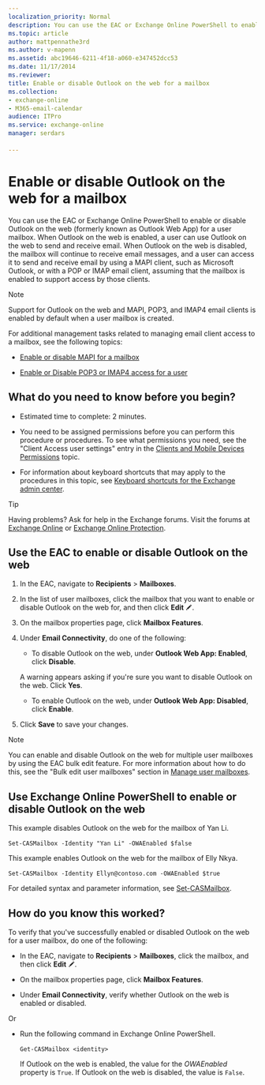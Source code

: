 ```yaml
---
localization_priority: Normal
description: You can use the EAC or Exchange Online PowerShell to enable or disable Outlook on the web for a user mailbox. When Outlook on the web is enabled, a user can use Outlook on the web to send and receive email. When Outlook on the web is disabled, the mailbox will continue to receive email messages, and a user can access it to send and receive email by using a MAPI client, such as Microsoft Outlook, or with a POP or IMAP email client, assuming that the mailbox is enabled to support access by those clients.
ms.topic: article
author: mattpennathe3rd
ms.author: v-mapenn
ms.assetid: abc19646-6211-4f18-a060-e347452dcc53
ms.date: 11/17/2014
ms.reviewer: 
title: Enable or disable Outlook on the web for a mailbox
ms.collection: 
- exchange-online
- M365-email-calendar
audience: ITPro
ms.service: exchange-online
manager: serdars

---
```


# Enable or disable Outlook on the web for a mailbox

You can use the EAC or Exchange Online PowerShell to enable or disable Outlook on the web (formerly known as Outlook Web App) for a user mailbox. When Outlook on the web is enabled, a user can use Outlook on the web to send and receive email. When Outlook on the web is disabled, the mailbox will continue to receive email messages, and a user can access it to send and receive email by using a MAPI client, such as Microsoft Outlook, or with a POP or IMAP email client, assuming that the mailbox is enabled to support access by those clients.

> [!NOTE]
> Support for Outlook on the web and MAPI, POP3, and IMAP4 email clients is enabled by default when a user mailbox is created.

For additional management tasks related to managing email client access to a mailbox, see the following topics:

- [Enable or disable MAPI for a mailbox](enable-or-disable-mapi.md)

- [Enable or Disable POP3 or IMAP4 access for a user](../../clients-and-mobile-in-exchange-online/pop3-and-imap4/enable-or-disable-pop3-or-imap4-access.md)

## What do you need to know before you begin?

- Estimated time to complete: 2 minutes.

- You need to be assigned permissions before you can perform this procedure or procedures. To see what permissions you need, see the "Client Access user settings" entry in the [Clients and Mobile Devices Permissions](https://technet.microsoft.com/library/57eca42a-5a7f-4c65-89f0-7a84f2dbea19.aspx) topic.

- For information about keyboard shortcuts that may apply to the procedures in this topic, see [Keyboard shortcuts for the Exchange admin center](../../accessibility/keyboard-shortcuts-in-admin-center.md).

> [!TIP]
> Having problems? Ask for help in the Exchange forums. Visit the forums at [Exchange Online](https://go.microsoft.com/fwlink/p/?linkId=267542) or [Exchange Online Protection](https://go.microsoft.com/fwlink/p/?linkId=285351).

## Use the EAC to enable or disable Outlook on the web

1. In the EAC, navigate to **Recipients** \> **Mailboxes**.

2. In the list of user mailboxes, click the mailbox that you want to enable or disable Outlook on the web for, and then click **Edit** ![Edit icon](../../media/ITPro_EAC_EditIcon.gif).

3. On the mailbox properties page, click **Mailbox Features**.

4. Under **Email Connectivity**, do one of the following:

   - To disable Outlook on the web, under **Outlook Web App: Enabled**, click **Disable**.

    A warning appears asking if you're sure you want to disable Outlook on the web. Click **Yes**.

   - To enable Outlook on the web, under **Outlook Web App: Disabled**, click **Enable**.

5. Click **Save** to save your changes.

> [!NOTE]
> You can enable and disable Outlook on the web for multiple user mailboxes by using the EAC bulk edit feature. For more information about how to do this, see the "Bulk edit user mailboxes" section in [Manage user mailboxes](manage-user-mailboxes.md).

## Use Exchange Online PowerShell to enable or disable Outlook on the web

This example disables Outlook on the web for the mailbox of Yan Li.

```
Set-CASMailbox -Identity "Yan Li" -OWAEnabled $false
```

This example enables Outlook on the web for the mailbox of Elly Nkya.

```
Set-CASMailbox -Identity Ellyn@contoso.com -OWAEnabled $true
```

For detailed syntax and parameter information, see [Set-CASMailbox](https://docs.microsoft.com/powershell/module/exchange/client-access/set-casmailbox).

## How do you know this worked?

To verify that you've successfully enabled or disabled Outlook on the web for a user mailbox, do one of the following:

- In the EAC, navigate to **Recipients** \> **Mailboxes**, click the mailbox, and then click **Edit** ![Edit icon](../../media/ITPro_EAC_EditIcon.gif).

- On the mailbox properties page, click **Mailbox Features**.

- Under **Email Connectivity**, verify whether Outlook on the web is enabled or disabled.

Or

- Run the following command in Exchange Online PowerShell.

  ```
  Get-CASMailbox <identity>
  ```

  If Outlook on the web is enabled, the value for the _OWAEnabled_ property is `True`. If Outlook on the web is disabled, the value is `False`.
